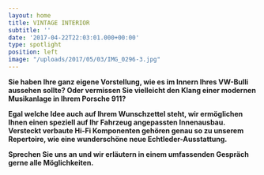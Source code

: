 ```yaml
---
layout: home
title: VINTAGE INTERIOR
subtitle: ''
date: '2017-04-22T22:03:01.000+00:00'
type: spotlight
position: left
image: "/uploads/2017/05/03/IMG_0296-3.jpg"
---
```



**Sie haben Ihre ganz eigene Vorstellung,
wie es im Innern Ihres VW-Bulli aussehen sollte?
Oder vermissen Sie vielleicht den Klang einer modernen Musikanlage
in Ihrem Porsche 911?**

**Egal welche Idee auch auf Ihrem Wunschzettel steht,
wir ermöglichen Ihnen einen speziell auf Ihr Fahrzeug angepassten Innenausbau. Versteckt verbaute Hi-Fi Komponenten gehören genau so zu unserem Repertoire, wie eine wunderschöne neue Echtleder-Ausstattung.**

**Sprechen Sie uns an
und wir erläutern in einem umfassenden Gespräch gerne alle Möglichkeiten.**